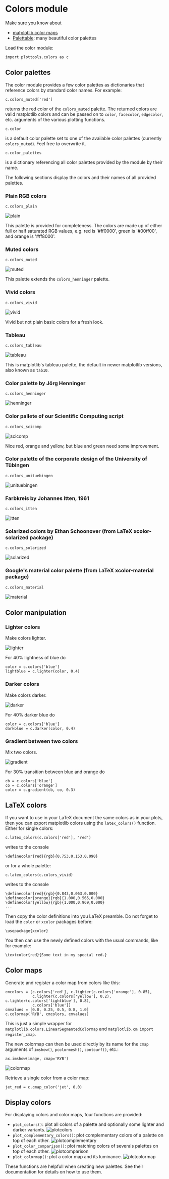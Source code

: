 # Colors module

Make sure you know about

- [matplotlib color maps](https://matplotlib.org/3.1.0/tutorials/colors/colormaps.html)
- [Palettable](https://jiffyclub.github.io/palettable): many beautiful color palettes


Load the color module:
```
import plottools.colors as c
```

## Color palettes

The color module provides a few color palettes as dictionaries that
reference colors by standard color names. For example:
```
c.colors_muted['red']
```
returns the red color of the `colors_muted` palette. The returned
colors are valid matplotlib colors and can be passed on to `color`,
`facecolor`, `edgecolor`, etc. arguments of the various plotting
functions.

```
c.color
```
is a default color palette set to one of the available color palettes
(currently ```colors_muted```). Feel free to overwrite it.

```
c.color_palettes
```
is a dictionary referencing all color palettes provided by the module
by their name.

The following sections display the colors and their names of all provided palettes.


### Plain RGB colors

```
c.colors_plain
```

![plain](figures/colors-plain.png)

This palette is provided for completeness. The colors are made up of
either full or half saturated RGB values, e.g. red is '#ff0000', green
is '#00ff00', and orange is '#ff8000'.


### Muted colors

```
c.colors_muted
```

![muted](figures/colors-muted.png)

This palette extends the `colors_henninger` palette.


### Vivid colors

```
c.colors_vivid
```

![vivid](figures/colors-vivid.png)

Vivid but not plain basic colors for a fresh look.


### Tableau

```
c.colors_tableau
```

![tableau](figures/colors-tableau.png)

This is matplotlib's tableau palette, the default in newer matplotlib
versions, also known as `tab10`.


### Color palette by J&ouml;rg Henninger

```
c.colors_henninger
```

![henninger](figures/colors-henninger.png)


### Color pallete of our Scientific Computing script

```
c.colors_scicomp
```

![scicomp](figures/colors-scicomp.png)

Nice red, orange and yellow, but blue and green need some improvement.


### Color palette of the corporate design of the University of T&uuml;bingen

```
c.colors_unituebingen
```

![unituebingen](figures/colors-unituebingen.png)


### Farbkreis by Johannes Itten, 1961

```
c.colors_itten
```

![itten](figures/colors-itten.png)


### Solarized colors by Ethan Schoonover (from LaTeX xcolor-solarized package)

```
c.colors_solarized
```

![solarized](figures/colors-solarized.png)


### Google's material color palette (from LaTeX xcolor-material package)

```
c.colors_material
```

![material](figures/colors-material.png)


## Color manipulation

### Lighter colors

Make colors lighter.

![lighter](figures/colors-lighter.png)

For 40% lightness of blue do
```
color = c.colors['blue']
lightblue = c.lighter(color, 0.4)
```


### Darker colors

Make colors darker.

![darker](figures/colors-darker.png)

For 40% darker blue do
```
color = c.colors['blue']
darkblue = c.darker(color, 0.4)
```


### Gradient between two colors

Mix two colors.

![gradient](figures/colors-gradient.png)

For 30% transition between blue and orange do
```
cb = c.colors['blue']
co = c.colors['orange']
color = c.gradient(cb, co, 0.3)
```



## LaTeX colors

If you want to use in your LaTeX document the same colors as in your plots,
then you can export matplotlib colors using the `latex_colors()` function.
Either for single colors:
```
c.latex_colors(c.colors['red'], 'red')
```
writes to the console
```
\definecolor{red}{rgb}{0.753,0.153,0.090}
```
or for a whole palette:
```
c.latex_colors(c.colors_vivid)
```
writes to the console
```
\definecolor{red}{rgb}{0.843,0.063,0.000}
\definecolor{orange}{rgb}{1.000,0.565,0.000}
\definecolor{yellow}{rgb}{1.000,0.969,0.000}
...
```
Then copy the color definitions into you LaTeX preamble. Do not forget to
load the `color` or `xcolor` packages before:
```
\usepackage{xcolor}
```
You then can use the newly defined  colors with the usual commands, like for example:
```
\textcolor{red}{Some text in my special red.}
```


## Color maps

Generate and register a color map from colors like this:
```
cmcolors = [c.colors['red'], c.lighter(c.colors['orange'], 0.85),
            c.lighter(c.colors['yellow'], 0.2), c.lighter(c.colors['lightblue'], 0.8),
            c.colors['blue']]
cmvalues = [0.0, 0.25, 0.5, 0.8, 1.0]
c.colormap('RYB', cmcolors, cmvalues)
```
This is just a simple wrapper for
`matplotlib.colors.LinearSegmentedColormap` and `matplotlib.cm import
register_cmap`.

The new colormap can then be used directly by its name for the `cmap`
arguments of `imshow()`, `pcolormesh()`, `contourf()`, etc.:
```
ax.imshow(image, cmap='RYB')
```

![colormap](figures/colors-colormap.png)

Retrieve a single color from a color map:
```
jet_red = c.cmap_color('jet', 0.0)
```


## Display colors

For displaying colors and color maps, four functions are provided:

- `plot_colors()`: plot all colors of a palette and optionally some lighter and darker variants.
  ![plotcolors](figures/colors-plotcolors.png)
- `plot_complementary_colors()`: plot complementary colors of a palette on top of each other.
  ![plotcomplementary](figures/colors-plotcomplementary.png)
- `plot_color_comparison()`: plot matching colors of severals palettes on top of each other.
  ![plotcomparison](figures/colors-plotcomparison.png)
- `plot_colormap()`: plot a color map and its luminance.
  ![plotcolormap](figures/colors-plotcolormap.png)

These functions are helpfull when creating new palettes. See their
documentation for details on how to use them.


